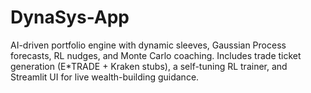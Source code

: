 # DynaSys-App
AI-driven portfolio engine with dynamic sleeves, Gaussian Process forecasts, RL nudges, and Monte Carlo coaching. Includes trade ticket generation (E*TRADE + Kraken stubs), a self-tuning RL trainer, and Streamlit UI for live wealth-building guidance.
